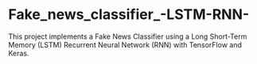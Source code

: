 # Fake_news_classifier_-LSTM-RNN-
This project implements a Fake News Classifier using a Long Short-Term Memory (LSTM) Recurrent Neural Network (RNN) with TensorFlow and Keras. 
